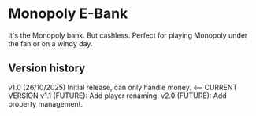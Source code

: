 # Monopoly E-Bank

It's the Monopoly bank. But cashless.
Perfect for playing Monopoly under the fan or on a windy day.

## Version history

v1.0 (26/10/2025) Initial release, can only handle money. <-- CURRENT VERSION
v1.1 (FUTURE): Add player renaming.
v2.0 (FUTURE): Add property management.
